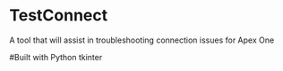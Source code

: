 # TestConnect
A tool that will assist in troubleshooting connection issues for Apex One

#Built with
Python tkinter


    
